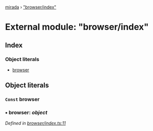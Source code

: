 [mirada](../README.md) › ["browser/index"](_browser_index_.md)

# External module: "browser/index"


## Index

### Object literals

* [browser](_browser_index_.md#const-browser)

## Object literals

### `Const` browser

### ▪ **browser**: *object*

*Defined in [browser/index.ts:11](https://github.com/cancerberoSgx/mirada/blob/f0c0267/mirada/src/browser/index.ts#L11)*